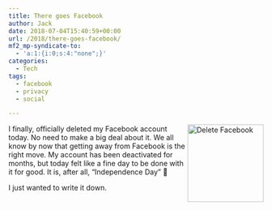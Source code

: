 ```yaml
---
title: There goes Facebook
author: Jack
date: 2018-07-04T15:40:59+00:00
url: /2018/there-goes-facebook/
mf2_mp-syndicate-to:
  - 'a:1:{i:0;s:4:"none";}'
categories:
  - Tech
tags:
  - facebook
  - privacy
  - social

---
```

<img style="float: right;" title="2018-07-04_Delete_Facebook.png" src="/img/2018/07/2018-07-04_Delete_Facebook.png" alt="Delete Facebook" width="150" height="153" border="0" />

I finally, officially deleted my Facebook account today. No need to make a big deal about it. We all know by now that getting away from Facebook is the right move. My account has been deactivated for months, but today felt like a fine day to be done with it for good. It is, after all, &#8220;Independence Day&#8221; 🙂

I just wanted to write it down.